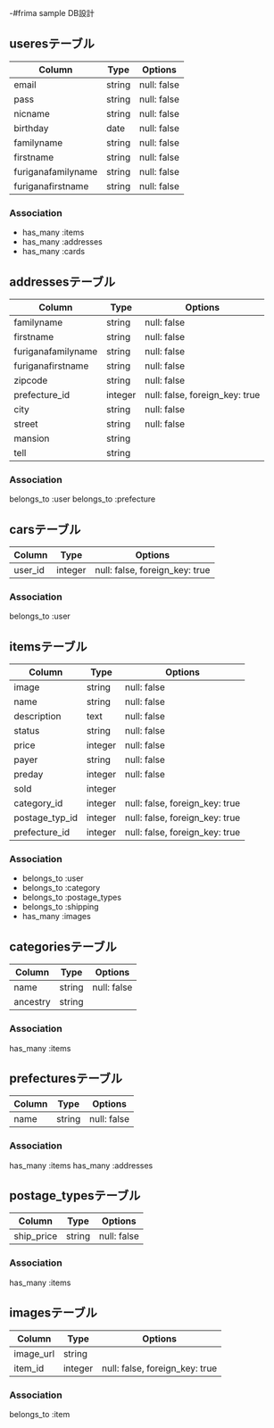 -#frima sample DB設計
## useresテーブル
|Column|Type|Options|
|------|----|-------|
|email|string|null: false|
|pass|string|null: false|
|nicname|string|null: false|
|birthday|date|null: false|
|familyname|string|null: false|
|firstname|string|null: false|
|furiganafamilyname|string|null: false|
|furiganafirstname|string|null: false|
### Association
- has_many :items
- has_many :addresses
- has_many :cards

## addressesテーブル
|Column|Type|Options|
|------|----|-------|
|familyname|string|null: false|
|firstname|string|null: false|
|furiganafamilyname|string|null: false|
|furiganafirstname|string|null: false|
|zipcode|string|null: false|
|prefecture_id|integer|null: false, foreign_key: true|
|city|string|null: false|
|street|string|null: false|
|mansion|string|
|tell|string|
### Association
belongs_to :user
belongs_to :prefecture


## carsテーブル
|Column|Type|Options|
|------|----|-------|
|user_id|integer|null: false, foreign_key: true|
### Association
belongs_to :user

## itemsテーブル
|Column|Type|Options|
|------|----|-------|
|image|string|null: false|
|name|string|null: false|
|description|text|null: false|
|status|string|null: false|
|price|integer|null: false|
|payer|string|null: false|
|preday|integer|null: false|
|sold|integer|
|category_id|integer|null: false, foreign_key: true|
|postage_typ_id|integer|null: false, foreign_key: true|
|prefecture_id|integer|null: false, foreign_key: true|
### Association
- belongs_to :user
- belongs_to :category
- belongs_to :postage_types
- belongs_to :shipping
- has_many :images

## categoriesテーブル
|Column|Type|Options|
|------|----|-------|
|name|string|null: false|
|ancestry|string|
### Association
has_many :items

## prefecturesテーブル
|Column|Type|Options|
|------|----|-------|
|name|string|null: false|
### Association
has_many :items
has_many :addresses

## postage_typesテーブル
|Column|Type|Options|
|------|----|-------|
|ship_price|string|null: false|
### Association
has_many :items

## imagesテーブル
|Column|Type|Options|
|------|----|-------|
|image_url|string|
|item_id|integer|null: false, foreign_key: true|
### Association
belongs_to :item